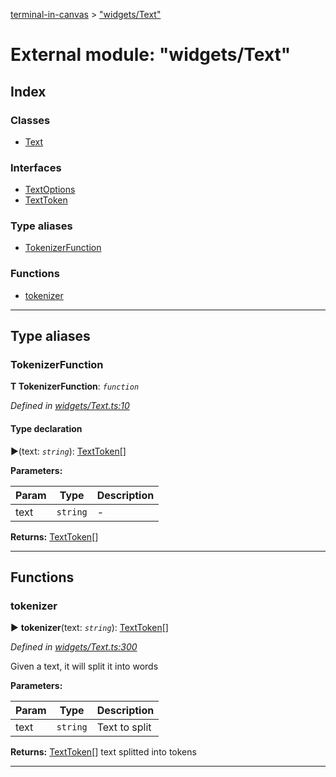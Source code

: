 [terminal-in-canvas](../README.md) > ["widgets/Text"](../modules/_widgets_text_.md)



# External module: "widgets/Text"

## Index

### Classes

* [Text](../classes/_widgets_text_.text.md)


### Interfaces

* [TextOptions](../interfaces/_widgets_text_.textoptions.md)
* [TextToken](../interfaces/_widgets_text_.texttoken.md)


### Type aliases

* [TokenizerFunction](_widgets_text_.md#tokenizerfunction)


### Functions

* [tokenizer](_widgets_text_.md#tokenizer)



---
## Type aliases
<a id="tokenizerfunction"></a>

###  TokenizerFunction

**Τ TokenizerFunction**:  *`function`* 

*Defined in [widgets/Text.ts:10](https://github.com/danikaze/terminal-in-canvas/blob/04a5bae/src/widgets/Text.ts#L10)*


#### Type declaration
►(text: *`string`*): [TextToken](../interfaces/_widgets_text_.texttoken.md)[]



**Parameters:**

| Param | Type | Description |
| ------ | ------ | ------ |
| text | `string`   |  - |





**Returns:** [TextToken](../interfaces/_widgets_text_.texttoken.md)[]






___


## Functions
<a id="tokenizer"></a>

###  tokenizer

► **tokenizer**(text: *`string`*): [TextToken](../interfaces/_widgets_text_.texttoken.md)[]



*Defined in [widgets/Text.ts:300](https://github.com/danikaze/terminal-in-canvas/blob/04a5bae/src/widgets/Text.ts#L300)*



Given a text, it will split it into words


**Parameters:**

| Param | Type | Description |
| ------ | ------ | ------ |
| text | `string`   |  Text to split |





**Returns:** [TextToken](../interfaces/_widgets_text_.texttoken.md)[]
text splitted into tokens






___


